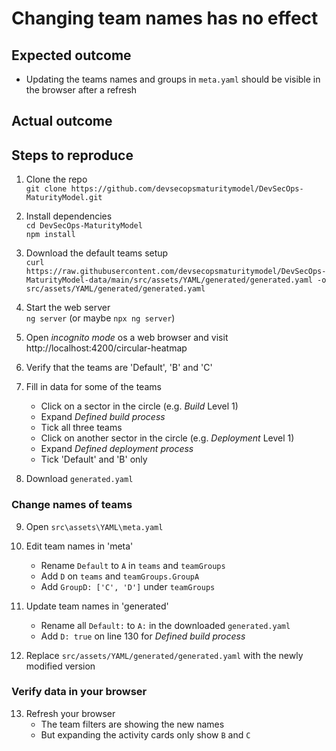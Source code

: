 # Changing team names has no effect

## Expected outcome
* Updating the teams names and groups in `meta.yaml` should be visible in the browser after a refresh

## Actual outcome

## Steps to reproduce
1) Clone the repo \
   `git clone https://github.com/devsecopsmaturitymodel/DevSecOps-MaturityModel.git`

2) Install dependencies \
   `cd DevSecOps-MaturityModel` \
   `npm install`

3) Download the default teams setup \
   `curl https://raw.githubusercontent.com/devsecopsmaturitymodel/DevSecOps-MaturityModel-data/main/src/assets/YAML/generated/generated.yaml -o src/assets/YAML/generated/generated.yaml`

4) Start the web server \
   `ng server`  (or maybe `npx ng server`)

5) Open *incognito mode* os a web browser and visit \
   http://localhost:4200/circular-heatmap

6) Verify that the teams are 'Default', 'B' and 'C'

7) Fill in data for some of the teams
    - Click on a sector in the circle (e.g. *Build* Level 1)
    - Expand *Defined build process*
    - Tick all three teams
    - Click on another sector in the circle (e.g. *Deployment* Level 1)
    - Expand *Defined deployment process*
    - Tick 'Default' and 'B' only

8) Download `generated.yaml`

### Change names of teams
9) Open `src\assets\YAML\meta.yaml`
10) Edit team names in 'meta'
    - Rename `Default` to `A` in `teams` and `teamGroups`
    - Add `D` on `teams` and `teamGroups.GroupA`
    - Add `GroupD: ['C', 'D']` under `teamGroups`
11) Update team names in 'generated'
    - Rename all `Default:` to `A:` in the downloaded `generated.yaml`
    - Add `D: true` on line 130 for *Defined build process*

12) Replace `src/assets/YAML/generated/generated.yaml` with the newly modified version

### Verify data in your browser 
13) Refresh your browser
    * The team filters are showing the new names
    * But expanding the activity cards only show `B` and `C`
    






